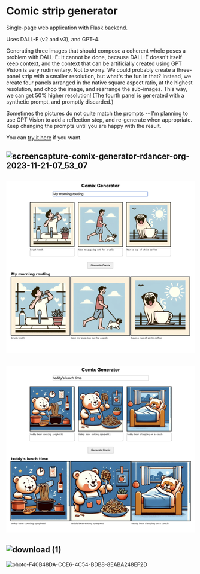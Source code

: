 # Comic strip generator

Single-page web application with Flask backend.

Uses DALL-E (v2 and v3), and GPT-4.

Generating three images that should compose a coherent whole poses a problem with DALL-E: It cannot be done, because DALL-E doesn't itself keep context, and the context that can be artificially created using GPT Vision is very rudimentary. Not to worry. We could probably create a three-panel strip with a smaller resolution, but what's the fun in that? Instead, we create four panels arranged in the native square aspect ratio, at the highest resolution, and chop the image, and rearrange the sub-images. This way, we can get 50% higher resolution! (The fourth panel is generated with a synthetic prompt, and promptly discarded.)

Sometimes the pictures do not quite match the prompts -- I'm planning to use GPT Vision to add a reflection step, and re-generate when appropriate. Keep changing the prompts until you are happy with the result.

You can [try it here](https://comix-generator.rdancer.org) if you want.

![screencapture-comix-generator-rdancer-org-2023-11-21-07_53_07](https://github.com/rdancer/comix-generator-demo/assets/51028/91151adc-9dc7-450f-b0db-7535dc11a6bf)
--
![Screenshot](screenshot2.png)
--
![Screenshot](screenshot1.png)
--
![download (1)](https://github.com/rdancer/comix-generator-demo/assets/51028/43133fe2-edb4-4cee-9195-694dd18a9efc)
--
![photo-F40B48DA-CCE6-4C54-BDB8-8EABA248EF2D](https://github.com/rdancer/comix-generator-demo/assets/51028/aa4b4c64-a8f7-498b-9b4e-d2cbd3f27563)
